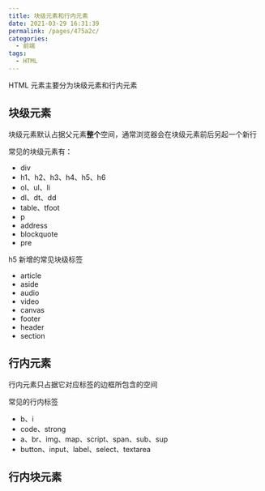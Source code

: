 ```yaml
---
title: 块级元素和行内元素
date: 2021-03-29 16:31:39
permalink: /pages/475a2c/
categories:
  - 前端
tags:
  - HTML
---
```

HTML 元素主要分为块级元素和行内元素

## 块级元素
块级元素默认占据父元素**整个**空间，通常浏览器会在块级元素前后另起一个新行

常见的块级元素有：
- div
- h1、h2、h3、h4、h5、h6
- ol、ul、li
- dl、dt、dd
- table、tfoot
- p
- address
- blockquote
- pre

h5 新增的常见块级标签
- article
- aside
- audio
- video
- canvas
- footer
- header
- section

## 行内元素
行内元素只占据它对应标签的边框所包含的空间

常见的行内标签
- b、i
- code、strong
- a、br、img、map、script、span、sub、sup
- button、input、label、select、textarea

## 行内块元素
